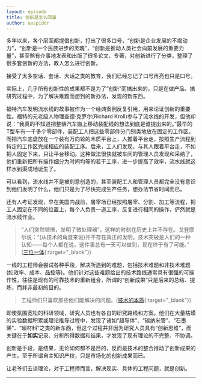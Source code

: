 ```yaml
---
layout: episode
title: 创新是怎么回事
author: uuspider
---
```


多年以来，各个层面都提倡创新，打出了很多口号，“创新是企业发展的不竭动力”，“创新是一个民族进步的灵魂”，“创新是推动人类社会向前发展的重要力量”，甚至煞有介事地发表和出版了很多论文、专著，对创新进行了分类，整理了很多套创新的方法，教人怎么进行创新。

接受了太多空话、套话、大话之类的教育，我们已经忘记了口号再亮也只是口号。

实际上，几乎所有创新性的成果都不是为了“创新”而搞出来的，只是在做产品、搞研究过程中，为了解决难题而想到的新办法，发现的新东西。

福特汽车发明流水线的故事被作为一个经典案例反复引用，用来论证创新的重要性。福特的元老级人物理查德·克罗尔(Richard Kroll)参与了流水线的开发，但他却说：“我真的不知道把整辆汽车搬上移动装配线的想法到底是谁提出来的。”最早的T型车有一千多个零部件，装配工人把这些零部件分门别类地放在固定的工作区，而把汽车底盘放在一个装有万向轮的木质平台上，人推着平台走，按照生产流程到特定的工作区完成相应的装配工序。后来，工人们发现，与其人跟着平台走，不如把人固定下来，只让平台移动。这种做法很快就被车间的管理人员发现和采纳了，他们重新把所有操作细分为时间均等的若干工序，进一步提高了效率，流水线就这样水到渠成地诞生了。

可以看到，流水线并不是被刻意创造的，甚至装配工人和管理人员都完全没有意识到他们发明了什么，他们只是为了尽快完成生产任务，想办法节省时间而已。

还有人考证发现，早在美国内战前，屠宰场已经按照屠宰、分割、加工等流程，把工人固定在不同的位置上，每个人负责一道工序，反复进行相同的操作，俨然就是流水线作业。

> “人们突然顿悟，发明了微处理器”，这样的时刻在历史上并不存在。戈登摩尔说：“(从技术的角度来说)并不存在真正的发明。技术突破是人们的一种认知——每个人都在说，这件事总有一天可以做到，现在终于有了可能。” ([三位一体][ref02]{:target="_blank"})

一线的工程师会尝试各种手段，解决所遇到的难题，包括技术难题和非技术难题(如效率、成本、品控等)。他们针对这些难题给出的技术路线通常具有很强的可操作性，往往是现有的可靠技术的重新组合，所谓的“创新成果”只是后来的总结、提炼，而并非最初的目的。

>工程师们只喜欢那些他们能解决的问题。([技术的本质][ref01]{:target="_blank"})

即使氛围宽松的科研领域，研究人员也有各自的研究路线和方案。他们在大量枯燥的实验数据积累或理论推导过程中，发现了诸如“超导体”、“碳纳米管”、“石墨烯”、“超材料”之类的新东西，但这个过程并非因为研究人员具有“创新思维”，而关键在于**如实**记录、分析所得数据和结果，才发现了现有理论的不完整、不协调。

创新是手段，是结果，无论如何都不是目的，反而是技术的整合推动了创新成果的产生。至于所谓自主知识产权，只是市场化的创新成果而已。

让老爷们去谈理论，对于工程师而言，解决现实、具体的工程问题，就是创新。

***

[ref01]:https://book.douban.com/subject/25846075/
[ref02]:https://book.douban.com/subject/26340695/
